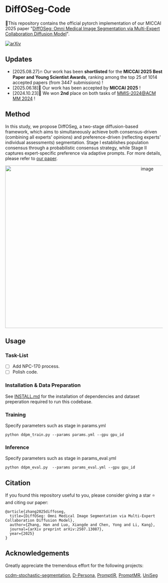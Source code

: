 # DiffOSeg-Code
👋This repository contains the official pytorch implementation of our MICCAI 2025 paper "[DiffOSeg: Omni Medical Image Segmentation via Multi-Expert Collaboration Diffusion Model](https://arxiv.org/abs/2507.13087)".

[![arXiv](https://img.shields.io/badge/arXiv-2507.13087-b31b1b.svg)](https://arxiv.org/abs/2507.13087)
## Updates
- [2025.08.27]🔥 Our work has been **shortlisted** for the **MICCAI 2025 Best Paper and Young Scientist Awards**, ranking among the top 25 of 1014 accepted papers (from 3447 submissions) !
- [2025.06.18]📩 Our work has been accepted by **MICCAI 2025** !
- [2024.10.23]🥈 We won **2nd** place on both tasks of [MMIS-2024@ACM MM 2024](https://mmis2024.com/) !
## Method
In this study, we propose DiffOSeg, a two-stage diffusion-based framework, which aims to simultaneously achieve both consensus-driven (combining all experts' opinions) and preference-driven (reflecting experts' individual assessments) segmentation. Stage I establishes population consensus through a probabilistic consensus strategy, while Stage II captures expert-specific preference via adaptive prompts. For more details, please refer to [our paper](https://arxiv.org/abs/2507.13087).
<div align="center">
  <img width="892" height="518" alt="image" src="https://github.com/user-attachments/assets/48258cf3-0038-4e42-bd8c-64f4eb25e911" />
</div>

## Usage

### Task-List
- [ ] Add NPC-170 process.
- [ ] Polish code.

### Installation & Data Preparation
See [INSTALL.md](INSTALL.md) for the installation of dependencies and dataset preperation required to run this codebase.

### Training 
Specify parameters such as stage in params.yml
```
python ddpm_train.py --params params.yml --gpu gpu_id
```
### Inference
Specify parameters such as stage in params_eval.yml
```
python ddpm_eval.py  --params params_eval.yml --gpu gpu_id
```

## Citation
If you found this repository useful to you, please consider giving a star ⭐️ and citing our paper:
```
@article{zhang2025diffoseg,
  title={DiffOSeg: Omni Medical Image Segmentation via Multi-Expert Collaboration Diffusion Model},
  author={Zhang, Han and Luo, Xiangde and Chen, Yong and Li, Kang},
  journal={arXiv preprint arXiv:2507.13087},
  year={2025}
}
```
## Acknowledgements
Greatly appreciate the tremendous effort for the following projects: 

[ccdm-stochastic-segmentation](https://github.com/LarsDoorenbos/ccdm-stochastic-segmentation), [D-Persona](https://github.com/ycwu1997/D-Persona), [PromptIR](https://github.com/hellopipu/PromptMR), [PromptMR](https://github.com/hellopipu/PromptMR), [UniSeg](https://github.com/yeerwen/UniSeg)
